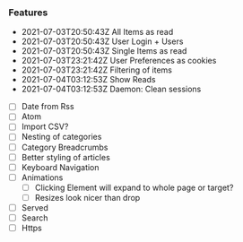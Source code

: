 ### Features

- 2021-07-03T20:50:43Z All Items as read
- 2021-07-03T20:50:43Z User Login + Users
- 2021-07-03T20:50:43Z Single Items as read
- 2021-07-03T23:21:42Z User Preferences as cookies
- 2021-07-03T23:21:42Z Filtering of items
- 2021-07-04T03:12:53Z Show Reads
- 2021-07-04T03:12:53Z Daemon: Clean sessions
- [ ] Date from Rss
- [ ] Atom
- [ ] Import CSV?
- [ ] Nesting of categories
- [ ] Category Breadcrumbs
- [ ] Better styling of articles
- [ ] Keyboard Navigation
- [ ] Animations
  - [ ] Clicking Element will expand to whole page or target?
  - [ ] Resizes look nicer than drop
- [ ] Served
- [ ] Search
- [ ] Https
